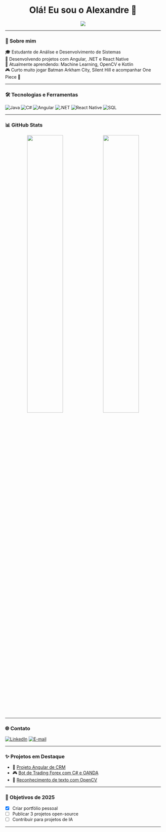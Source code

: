 <h1 align="center">Olá! Eu sou o Alexandre 👋</h1>

<p align="center">
  <img src="https://readme-typing-svg.herokuapp.com/?lines=Desenvolvedor+Fullstack;Apaixonado+por+Tecnologia;Amante+de+Games+%F0%9F%8E%AE&center=true&size=22">
</p>

---

### 🚀 Sobre mim

🎓 Estudante de Análise e Desenvolvimento de Sistemas  
💼 Desenvolvendo projetos com Angular, .NET e React Native  
🧠 Atualmente aprendendo: Machine Learning, OpenCV e Kotlin  
🎮 Curto muito jogar Batman Arkham City, Silent Hill e acompanhar One Piece 🍖

---

### 🛠️ Tecnologias e Ferramentas

![Java](https://img.shields.io/badge/Java-ED8B00?style=for-the-badge&logo=java&logoColor=white)
![C#](https://img.shields.io/badge/C%23-%23239120.svg?style=for-the-badge&logo=c-sharp&logoColor=white)
![Angular](https://img.shields.io/badge/Angular-DD0031?style=for-the-badge&logo=angular&logoColor=white)
![.NET](https://img.shields.io/badge/.NET-512BD4?style=for-the-badge&logo=dotnet&logoColor=white)
![React Native](https://img.shields.io/badge/React_Native-20232A?style=for-the-badge&logo=react&logoColor=61DAFB)
![SQL](https://img.shields.io/badge/SQL-4479A1?style=for-the-badge&logo=postgresql&logoColor=white)

---

### 📊 GitHub Stats

<div align="center">
  <img src="https://github-readme-stats.vercel.app/api?username=seuusuario&show_icons=true&theme=radical" width="48%">
  <img src="https://github-readme-streak-stats.herokuapp.com?user=seuusuario&theme=radical&hide_border=true" width="48%">
</div>

---

### 🌐 Contato

[![LinkedIn](https://img.shields.io/badge/-LinkedIn-blue?style=flat-square&logo=Linkedin&logoColor=white&link=https://linkedin.com/in/seulink)](https://linkedin.com/in/seulink)
[![E-mail](https://img.shields.io/badge/-Email-red?style=flat-square&logo=gmail&logoColor=white&link=mailto:seuemail@gmail.com)](mailto:seuemail@gmail.com)

---

### ✨ Projetos em Destaque

- 🔗 [Projeto Angular de CRM](https://github.com/seuusuario/projeto-crm)
- 🎮 [Bot de Trading Forex com C# e OANDA](https://github.com/seuusuario/trading-bot)
- 🧠 [Reconhecimento de texto com OpenCV](https://github.com/seuusuario/text-recognition)

---

### 🎯 Objetivos de 2025

- [x] Criar portfólio pessoal
- [ ] Publicar 3 projetos open-source
- [ ] Contribuir para projetos de IA

---
